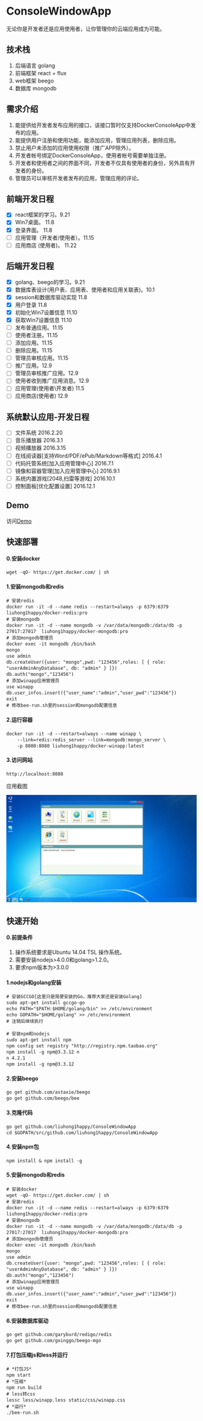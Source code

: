 # ConsoleWindowApp

无论你是开发者还是应用使用者，让你管理你的云端应用成为可能。

## 技术栈
1. 后端语言 golang
2. 前端框架 react + flux
3. web框架 beego
4. 数据库 mongodb

## 需求介绍

1. 能提供给开发者发布应用的接口，该接口暂时仅支持DockerConsoleApp中发布的应用。
2. 能提供用户注册和使用功能，能添加应用，管理应用列表，删除应用。
3. 禁止用户未添加的应用使用权限（推广APP除外）。
4. 开发者帐号绑定DockerConsoleApp，使用者帐号需要单独注册。
5. 开发者和使用者之间的界面不同，开发者不仅具有使用者的身份，另外具有开发者的身份。
6. 管理员可以审核开发者发布的应用，管理应用的评论。

## 前端开发日程

- [x] react框架的学习。9.21
- [x] Win7桌面。 11.8
- [x] 登录界面。 11.8
- [ ] 应用管理（开发者/使用者）。11.15
- [ ] 应用商店 (使用者)。 11.22

## 后端开发日程

- [x] golang、beego的学习。9.21
- [x] 数据库表设计(用户表、应用表、使用者和应用关联表)。10.1
- [x] session和数据库驱动实现 11.8
- [x] 用户登录 11.8
- [x] 初始化Win7设置信息 11.10
- [x] 获取Win7设置信息 11.10
- [ ] 发布普通应用。11.15
- [ ] 使用者注册。11.15
- [ ] 添加应用。11.15
- [ ] 删除应用。11.15
- [ ] 管理员审核应用。11.15
- [ ] 推广应用。12.9
- [ ] 管理员审核推广应用。12.9
- [ ] 使用者收到推广应用消息。12.9
- [ ] 应用管理(使用者\开发者) 11.5
- [ ] 应用商店(使用者) 12.9

## 系统默认应用-开发日程

- [ ] 文件系统 2016.2.20
- [ ] 音乐播放器 2016.3.1
- [ ] 视频播放器 2016.3.15
- [ ] 在线阅读器[支持Word/PDF/ePub/Markdown等格式]  2016.4.1
- [ ] 代码托管系统[加入应用管理中心] 2016.7.1
- [ ] 镜像和容器管理[加入应用管理中心] 2016.9.1
- [ ] 系统内置游戏[2048,扫雷等游戏] 2016.10.1
- [ ] 控制面板[优化配置设置] 2016.12.1

## Demo

访问[Demo](http://liuhong1happy.github.io/ConsoleWindowApp/demo.html)

## 快速部署

#### 0.安装docker

    wget -qO- https://get.docker.com/ | sh
    
#### 1.安装mongodb和redis

    # 安装redis
    docker run -it -d --name redis --restart=always -p 6379:6379 liuhong1happy/docker-redis:pro
    # 安装mongodb
    docker run -it -d --name mongodb -v /var/data/mongodb:/data/db -p 27017:27017  liuhong1happy/docker-mongodb:pro
    # 添加mongodb管理员
    docker exec -it mongodb /bin/bash
    mongo
    use admin
    db.createUser({user: "mongo",pwd: "123456",roles: [ { role: "userAdminAnyDatabase", db: "admin" } ]})
    db.auth("mongo","123456")
    # 添加winapp应用管理员
    use winapp
    db.user_infos.insert({"user_name":"admin","user_pwd":"123456"})
    exit
    # 修改bee-run.sh里的session和mongodb配置信息
    
#### 2.运行容器

    docker run -it -d --restart=always --name winapp \
        --link=redis:redis_server --link=mongodb:mongo_server \
        -p 8080:8080 liuhong1happy/docker-winapp:latest

#### 3.访问网站

    http://localhost:8080
    
应用截图

![static/images/winapp.png](static/images/winapp.png)

## 快速开始

#### 0.前提条件

1. 操作系统要求是Ubuntu 14.04 TSL 操作系统。
2. 需要安装nodejs>4.0.0和golang>1.2.0。
3. 要求npm版本为>3.0.0


#### 1.nodejs和golang安装

    # 安装GCCGO[这里只是简便安装的Go，推荐大家还是安装Golang]
    sudo apt-get install gccgo-go
    echo PATH="$PATH:$HOME/golang/bin" >> /etc/environment
    echo GOPATH="$HOME/golang" >> /etc/environment
    # 注销后继续执行
    
    # 安装npm和nodejs
    sudo apt-get install npm
    npm config set registry "http://registry.npm.taobao.org"
    npm install -g npm@3.3.12 n
    n 4.2.1
    npm install -g npm@3.3.12



#### 2.安装beego

    go get github.com/astaxie/beego
    go get github.com/beego/bee
    
#### 3.克隆代码

    go get github.com/liuhong1happy/ConsoleWindowApp
    cd $GOPATH/src/github.com/liuhong1happy/ConsoleWindowApp
    
#### 4.安装npm包

    npm install & npm install -g

#### 5.安装mongodb和redis

    # 安装docker
    wget -qO- https://get.docker.com/ | sh
    # 安装redis
    docker run -it -d --name redis --restart=always -p 6379:6379 liuhong1happy/docker-redis:pro
    # 安装mongodb
    docker run -it -d --name mongodb -v /var/data/mongodb:/data/db -p 27017:27017  liuhong1happy/docker-mongodb:pro
    # 添加mongodb管理员
    docker exec -it mongodb /bin/bash
    mongo
    use admin
    db.createUser({user: "mongo",pwd: "123456",roles: [ { role: "userAdminAnyDatabase", db: "admin" } ]})
    db.auth("mongo","123456")
    # 添加winapp应用管理员
    use winapp
    db.user_infos.insert({"user_name":"admin","user_pwd":"123456"})
    exit
    # 修改bee-run.sh里的session和mongodb配置信息

#### 6.安装数据库驱动

    go get github.com/garyburd/redigo/redis
    go get github.com/goinggo/beego-mgo

#### 7.打包压缩js和less并运行

    # *打包JS*
    npm start
    # *压缩*
    npm run build
    # less转css
    lessc less/winapp.less static/css/winapp.css
    # *运行*
    ./bee-run.sh
    


